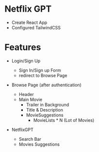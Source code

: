 # Netflix GPT

- Create React App
- Configured TailwindCSS




# Features

- Login/Sign Up
    - Sign In/Sign up Form
    - redirect to Browse Page

- Browse Page (after authentication)
    - Header
    - Main Movie
        - Trailer in Background
        - Title & Description
        - MovieSuggestions
            - MovieLists * N (Lot of Movies)

- NetflixGPT
    - Search Bar
    - Movies Suggestions
    